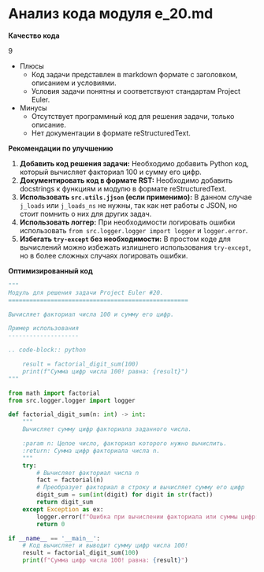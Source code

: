 # Анализ кода модуля e_20.md

**Качество кода**

9
- Плюсы
    - Код задачи представлен в markdown формате с заголовком, описанием и условиями.
    - Условия задачи понятны и соответствуют стандартам Project Euler.
- Минусы
    - Отсутствует программный код для решения задачи, только описание.
    - Нет документации в формате reStructuredText.

**Рекомендации по улучшению**

1.  **Добавить код решения задачи:** Необходимо добавить Python код, который вычисляет факториал 100 и сумму его цифр.
2.  **Документировать код в формате RST:**  Необходимо добавить docstrings к функциям и модулю в формате reStructuredText.
3.  **Использовать `src.utils.jjson` (если применимо):** В данном случае `j_loads` или `j_loads_ns` не нужны, так как нет работы с JSON, но стоит помнить о них для других задач.
4.  **Использовать логгер:** При необходимости логировать ошибки использовать `from src.logger.logger import logger` и `logger.error`.
5.  **Избегать `try-except` без необходимости:** В простом коде для вычислений можно избежать излишнего использования `try-except`, но в более сложных случаях логировать ошибки.

**Оптимизированный код**

```python
"""
Модуль для решения задачи Project Euler #20.
===================================================

Вычисляет факториал числа 100 и сумму его цифр.

Пример использования
--------------------

.. code-block:: python

    result = factorial_digit_sum(100)
    print(f"Сумма цифр числа 100! равна: {result}")
"""

from math import factorial
from src.logger.logger import logger

def factorial_digit_sum(n: int) -> int:
    """
    Вычисляет сумму цифр факториала заданного числа.

    :param n: Целое число, факториал которого нужно вычислить.
    :return: Сумма цифр факториала числа n.
    """
    try:
        # Вычисляет факториал числа n
        fact = factorial(n)
        # Преобразует факториал в строку и вычисляет сумму его цифр
        digit_sum = sum(int(digit) for digit in str(fact))
        return digit_sum
    except Exception as ex:
        logger.error(f"Ошибка при вычислении факториала или суммы цифр: {ex}")
        return 0

if __name__ == '__main__':
    # Код вычисляет и выводит сумму цифр числа 100!
    result = factorial_digit_sum(100)
    print(f"Сумма цифр числа 100! равна: {result}")

```